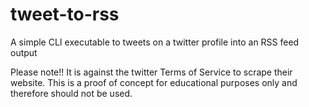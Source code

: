 # tweet-to-rss
A simple CLI executable to tweets on a twitter profile into an RSS feed output

Please note!! It is against the twitter Terms of Service to scrape their website.
This is a proof of concept for educational purposes only and therefore should not be used.
